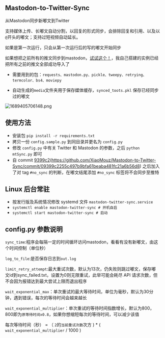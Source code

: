 ## Mastodon-to-Twitter-Sync
从Mastodon同步新嘟文到Twitter

支持媒体上传、长嘟文自动分割，以回复的形式同步，会排除回复和引用、以及以`@`开头的嘟文；支持过短视频自动延长。

如果是第一次运行，只会从第一次运行后的写的嘟文开始同步

如果想把之前所有的推文同步到mastodon，[试试这个！](https://github.com/klausi/mastodon-twitter-sync)，我自己搭建的实例已经把所有之前的推文全部成功导入了

- 需要用到的包：`requests、mastodon.py、pickle、tweepy、retrying、termcolor、bs4、moviepy`

- 自动生成的`media`文件夹用于保存媒体缓存，`synced_toots.pkl` 保存已经同步过的嘟文

![1689405706148.png](https://global.cdn.mikupics.cn/2023/07/15/64b24910d56be.png)

## 使用方法

- 安装包 ```pip install -r requirements.txt```
- 拷贝一份 `config.sample.py` 到同目录并更名为 `config.py`
- 修改 `config.py` 中有关 Twitter 和 Mastodon 的参数，之后 `python mtSync.py` 即可
- 自 commit [9399c2]()(https://github.com/XiaoMouz/Mastodon-to-Twitter-Sync/commit/09399c2255c497b9bfa61beaba481fc21a6b56d8) 之后加入了对 tag `#no_sync` 的判断，在嘟文结尾添加 `#no_sync` 标签将不会同步至推特

## Linux 后台常驻

- 按发行版及系统情况修改 systemd 文件 `mastodon-twitter-sync.service`
- ```systemctl enable mastodon-twitter-sync # 开机自启```
- ```systemctl start mastodon-twitter-sync # 启动```

## config.py 参数说明
`sync_time`:程序会每隔一定的时间循环访问mastodon，看看有没有新嘟文，由这个时间控制（单位秒）

`log_to_file`:是否保存日志到`out.log`

`limit_retry_attempt`:最大重试次数，默认为13次，仍失败则跳过嘟文，保存嘟文id到sync_failed.txt，设置为0则无限重试，此举可能会耗尽 API 请求次数，但不会因为报错达到最大尝试上限而退出程序

`wait_exponential_max`：单次重试的最大等待时间，单位为毫秒，默认为30分钟，遇到错误，每次的等待时间会越来越长

`wait_exponential_multiplier`：单次重试的等待时间指数增长，默认为800，800即为`原等待时间x0.8`，如果你想缩短每次的等待时间，可以减少该值

每次等待时间（秒） = （ `2`的`当前重试次数`次方 ) * ( `wait_exponential_multiplier` / 1000 )

